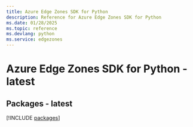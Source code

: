 ```yaml
---
title: Azure Edge Zones SDK for Python
description: Reference for Azure Edge Zones SDK for Python
ms.date: 01/28/2025
ms.topic: reference
ms.devlang: python
ms.service: edgezones
---
```

# Azure Edge Zones SDK for Python - latest
## Packages - latest
[!INCLUDE [packages](edge-zones-index.md)]